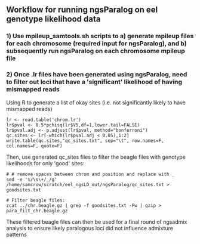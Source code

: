## Workflow for running ngsParalog on eel genotype likelihood data

### 1) Use mpileup_samtools.sh scripts to a) generate mpileup files for each chromosome (required input for ngsParalog), and b) subsequently run ngsParalog on each chromosome mpileup file


### 2) Once .lr files have been generated using ngsParalog, need to filter out loci that have a 'significant' likelihood of having mismapped reads
Using R to generate a list of okay sites (i.e. not significantly likely to have mismapped reads)
```
lr <- read.table('chrom.lr')
lr$pval <- 0.5*pchisq(lr$V5,df=1,lower.tail=FALSE)
lr$pval.adj <- p.adjust(lr$pval, method="bonferroni")
qc.sites <- lr[-which(lr$pval.adj < 0.05),1:2]
write.table(qc.sites,"qc_sites.txt", sep="\t", row.names=F, col.names=F, quote=F)
```

Then, use generated qc_sites files to filter the beagle files with genotype likelihoods for only 'good' sites:
```
# # remove spaces between chrom and position and replace with _
sed -e 's/\s\+/_/g' /home/samcrow/scratch/eel_ngsLD_out/ngsParalog/qc_sites.txt > goodsites.txt

# Filter beagle files:
zcat ../chr.beagle.gz | grep -f goodsites.txt -Fw | gzip > para_filt_chr.beagle.gz
```

These filtered beagle files can then be used for a final round of ngsadmix analysis to ensure likely paralogous loci did not influence admixture patterns
